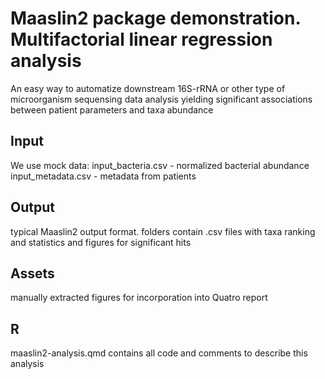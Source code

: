 # Maaslin2 package demonstration. Multifactorial linear regression analysis
An easy way to automatize downstream 16S-rRNA or other type of microorganism sequensing data analysis yielding significant associations between patient parameters and taxa abundance
## Input
We use mock data: input_bacteria.csv - normalized bacterial abundance 
input_metadata.csv - metadata from patients
## Output
typical Maaslin2 output format. folders contain .csv files with taxa ranking and statistics and figures for significant hits
## Assets
manually extracted figures for incorporation into Quatro report
## R
maaslin2-analysis.qmd contains all code and comments to describe this analysis
